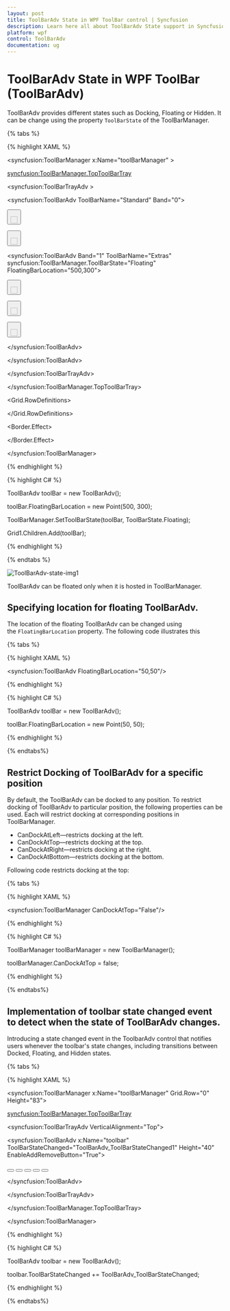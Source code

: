 ```yaml
---
layout: post
title: ToolBarAdv State in WPF ToolBar control | Syncfusion
description: Learn here all about ToolBarAdv State support in Syncfusion WPF ToolBar (ToolBarAdv) control and more.
platform: wpf
control: ToolBarAdv
documentation: ug
---
```

# ToolBarAdv State in WPF ToolBar (ToolBarAdv)

ToolBarAdv provides different states such as Docking, Floating or Hidden. It can be change using the property `ToolBarState` of the ToolBarManager. 

{% tabs %}

{% highlight XAML %}

<syncfusion:ToolBarManager x:Name="toolBarManager" >

<syncfusion:ToolBarManager.TopToolBarTray>

<syncfusion:ToolBarTrayAdv >

<syncfusion:ToolBarAdv ToolBarName="Standard" Band="0">

<Button syncfusion:ToolBarAdv.Label="New Document"
        syncfusion:ToolBarAdv.Icon="Images/NewDocumentHS.png">

<Image Source="Images/NewDocumentHS.png" Width="16" Height="16"/>

</Button>

<Button syncfusion:ToolBarAdv.Label="Open Document"
        syncfusion:ToolBarAdv.Icon="Images/openHS.png">

<Image Source="Images/openHS.png" Width="16" Height="16"/>

</Button>

<syncfusion:ToolBarAdv Band="1" ToolBarName="Extras"
            syncfusion:ToolBarManager.ToolBarState="Floating"
			FloatingBarLocation="500,300">

<Button syncfusion:ToolBarAdv.Label="Insert Picture"
        syncfusion:ToolBarAdv.Icon="Images/InsertPictureHS.png">

<Image Source="Images/InsertPictureHS.png" Width="16" Height="16"/>

</Button>

<Button syncfusion:ToolBarAdv.Label="Insert Hyperlink"
        syncfusion:ToolBarAdv.Icon="Images/InsertHyperlinkHS.png">

<Image Source="Images/InsertHyperlinkHS.png" Width="16" Height="16"/>

</Button>

<Button syncfusion:ToolBarAdv.Label="Insert Table"
        syncfusion:ToolBarAdv.Icon="Images/TableHS.png">

<Image Source="Images/TableHS.png" Width="16" Height="16"/>

</Button>

</syncfusion:ToolBarAdv>

</syncfusion:ToolBarAdv>

</syncfusion:ToolBarTrayAdv>

</syncfusion:ToolBarManager.TopToolBarTray>

<Grid >

<Grid.RowDefinitions>

<RowDefinition Height="*"/>

<RowDefinition Height="Auto"/>

</Grid.RowDefinitions>

<ScrollViewer >

<Grid Margin="20">

<Border CornerRadius="2" Background="Black"
        Opacity="0.3" Width="600" Height="700">

<Border.Effect>

<BlurEffect Radius="15"/>

</Border.Effect>

</Border>

<RichTextBox Width="600" Height="700" Padding="20"></RichTextBox>

</Grid>

</ScrollViewer>

</Grid>

</syncfusion:ToolBarManager>



{% endhighlight %}

{% highlight C# %}


ToolBarAdv toolBar = new ToolBarAdv(); 

toolBar.FloatingBarLocation = new Point(500, 300); 

ToolBarManager.SetToolBarState(toolBar, ToolBarState.Floating);

Grid1.Children.Add(toolBar);



{% endhighlight %}

{% endtabs %}

![ToolBarAdv-state-img1](ToolBarAdv-state-images/ToolBarAdv-state-img1.jpeg)


ToolBarAdv can be floated only when it is hosted in ToolBarManager.

## Specifying location for floating ToolBarAdv.

The location of the floating ToolBarAdv can be changed using the `FloatingBarLocation` property. The following code illustrates this

{% tabs %}

{% highlight XAML %}

<syncfusion:ToolBarAdv FloatingBarLocation="50,50"/>



{% endhighlight %}

{% highlight C# %}


ToolBarAdv toolBar = new ToolBarAdv();

toolBar.FloatingBarLocation = new Point(50, 50);



{% endhighlight %}

{% endtabs%}

## Restrict Docking of ToolBarAdv for a specific position

By default, the ToolBarAdv can be docked to any position. To restrict docking of ToolBarAdv to particular position, the following properties can be used. Each will restrict docking at corresponding positions in ToolBarManager.

* CanDockAtLeft—restricts docking at the left.
* CanDockAtTop—restricts docking at the top.
* CanDockAtRight—restricts docking at the right.
* CanDockAtBottom—restricts docking at the bottom.

Following code restricts docking at the top:

{% tabs %}

{% highlight XAML %}

<syncfusion:ToolBarManager CanDockAtTop="False"/>



{% endhighlight %}

{% highlight C# %}

ToolBarManager toolBarManager = new ToolBarManager(); 

toolBarManager.CanDockAtTop = false;



{% endhighlight %}

{% endtabs%}

## Implementation of toolbar state changed event to detect when the state of ToolBarAdv changes.

Introducing a state changed event in the ToolbarAdv control that notifies users whenever the toolbar's state changes, including transitions between Docked, Floating, and Hidden states. 

{% tabs %}

{% highlight XAML %}

<syncfusion:ToolBarManager x:Name="toolBarManager" Grid.Row="0" Height="83">

<syncfusion:ToolBarManager.TopToolBarTray>

<syncfusion:ToolBarTrayAdv VerticalAlignment="Top">

<syncfusion:ToolBarAdv x:Name="toolbar" ToolBarStateChanged="ToolBarAdv_ToolBarStateChanged1" Height="40" EnableAddRemoveButton="True">
               
<Button syncfusion:ToolBarAdv.Label="Open Folder" Height="40" Width="40" ToolTip="Open Folder" Margin="5,0,5,0">

<Image Source="C:\OpenFolder.png" Stretch="Uniform"/>

</Button>

<Button syncfusion:ToolBarAdv.Label="Save" Height="40" Width="40" ToolTip="Save" Margin="5,0,5,0">

<Image Source="C:\Save.JPG" Stretch="Uniform"/>

</Button>

<Button syncfusion:ToolBarAdv.Label="Cut" Height="40" Width="40" ToolTip="Cut" Margin="5,0,5,0">

<Image Source="C:\Cut.jpg" Stretch="Fill"/>

</Button>

<Button syncfusion:ToolBarAdv.Label="Copy" Height="40" Width="40" ToolTip="Copy" Margin="5,0,5,0">

<Image Source="C:\Copy.png" Stretch="Uniform"/>

</Button>

<Button syncfusion:ToolBarAdv.Label="Paste" Height="40" Width="40" ToolTip="Paste" Margin="5,0,5,0">

<Image Source="C:\Paste.jpg" Stretch="Uniform"/>

</Button>

</syncfusion:ToolBarAdv>

</syncfusion:ToolBarTrayAdv>

</syncfusion:ToolBarManager.TopToolBarTray>

</syncfusion:ToolBarManager>



{% endhighlight %}

{% highlight C# %}

ToolBarAdv toolbar = new ToolBarAdv();

toolbar.ToolBarStateChanged += ToolBarAdv_ToolBarStateChanged;



{% endhighlight %}

{% endtabs%}

